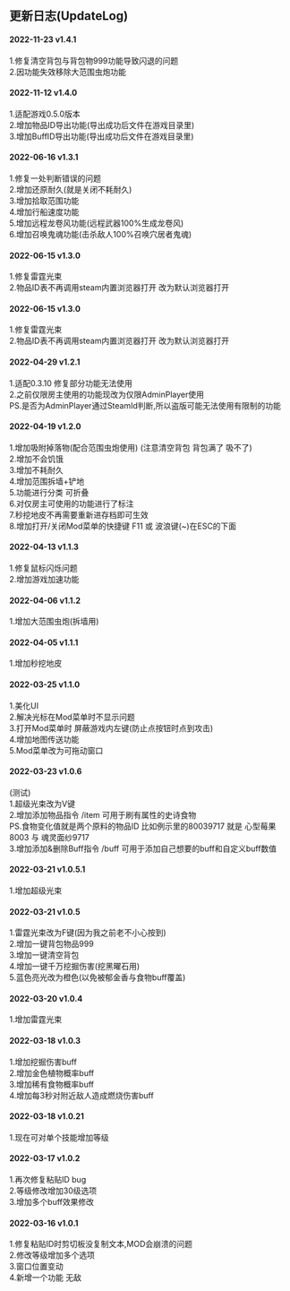## 更新日志(UpdateLog)

#### 2022-11-23 v1.4.1 
1.修复清空背包与背包物999功能导致闪退的问题  
2.因功能失效移除大范围虫炮功能

#### 2022-11-12 v1.4.0 
1.适配游戏0.5.0版本  
2.增加物品ID导出功能(导出成功后文件在游戏目录里)  
3.增加BuffID导出功能(导出成功后文件在游戏目录里)  

#### 2022-06-16 v1.3.1
1.修复一处判断错误的问题  
2.增加还原耐久(就是关闭不耗耐久)  
3.增加拾取范围功能  
4.增加行船速度功能  
5.增加远程龙卷风功能(远程武器100%生成龙卷风)  
6.增加召唤鬼魂功能(击杀敌人100%召唤穴居者鬼魂)  

#### 2022-06-15 v1.3.0
1.修复雷霆光束  
2.物品ID表不再调用steam内置浏览器打开 改为默认浏览器打开  

#### 2022-06-15 v1.3.0
1.修复雷霆光束  
2.物品ID表不再调用steam内置浏览器打开 改为默认浏览器打开  

#### 2022-04-29 v1.2.1  
1.适配0.3.10 修复部分功能无法使用  
2.之前仅限房主使用的功能现改为仅限AdminPlayer使用  
PS.是否为AdminPlayer通过SteamId判断,所以盗版可能无法使用有限制的功能  

#### 2022-04-19 v1.2.0
1.增加吸附掉落物(配合范围虫炮使用) (注意清空背包 背包满了 吸不了)  
2.增加不会饥饿  
3.增加不耗耐久  
4.增加范围拆墙+铲地  
5.功能进行分类 可折叠  
6.对仅房主可使用的功能进行了标注  
7.秒挖地皮不再需要重新进存档即可生效  
8.增加打开/关闭Mod菜单的快捷键 F11 或 波浪键(~)在ESC的下面  

#### 2022-04-13 v1.1.3
1.修复鼠标闪烁问题  
2.增加游戏加速功能  

#### 2022-04-06 v1.1.2
1.增加大范围虫炮(拆墙用)  

#### 2022-04-05 v1.1.1
1.增加秒挖地皮  

#### 2022-03-25 v1.1.0
1.美化UI  
2.解决光标在Mod菜单时不显示问题  
3.打开Mod菜单时 屏蔽游戏内左键(防止点按钮时点到攻击)  
4.增加地图传送功能  
5.Mod菜单改为可拖动窗口  

#### 2022-03-23 v1.0.6
(测试)  
1.超级光束改为V键  
2.增加添加物品指令 /item 可用于刷有属性的史诗食物  
PS.食物变化值就是两个原料的物品ID 比如例示里的80039717 就是 心型莓果8003 与 魂灵面纱9717   
3.增加添加&删除Buff指令 /buff 可用于添加自己想要的buff和自定义buff数值   

#### 2022-03-21 v1.0.5.1
1.增加超级光束  

#### 2022-03-21 v1.0.5
1.雷霆光束改为F键(因为我之前老不小心按到)  
2.增加一键背包物品999  
3.增加一键清空背包  
4.增加一键千万挖掘伤害(挖黑曜石用)  
5.蓝色亮光改为橙色(以免被郁金香与食物buff覆盖)  

#### 2022-03-20 v1.0.4
1.增加雷霆光束  

#### 2022-03-18 v1.0.3
1.增加挖掘伤害buff  
2.增加金色植物概率buff  
3.增加稀有食物概率buff  
4.增加每3秒对附近敌人造成燃烧伤害buff  

#### 2022-03-18 v1.0.21
1.现在可对单个技能增加等级  

#### 2022-03-17 v1.0.2
1.再次修复粘贴ID bug  
2.等级修改增加30级选项  
3.增加多个buff效果修改  

#### 2022-03-16 v1.0.1
1.修复粘贴ID时剪切板没复制文本,MOD会崩溃的问题  
2.修改等级增加多个选项  
3.窗口位置变动  
4.新增一个功能 无敌  
